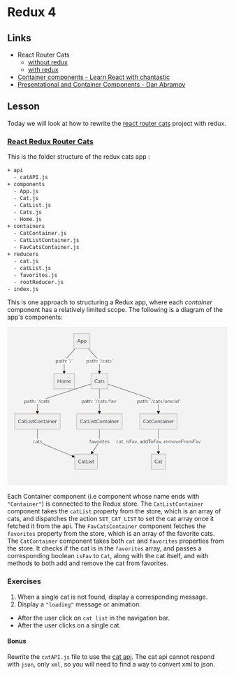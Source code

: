 # Redux 4

## Links

* React Router Cats
  * [without redux](https://codesandbox.io/s/o75qzy25r6)
  * [with redux](https://codesandbox.io/s/w607v68qzl)
* [Container components - Learn React with chantastic](https://medium.com/@learnreact/container-components-c0e67432e005)
* [Presentational and Container Components - Dan Abramov](https://medium.com/@dan_abramov/smart-and-dumb-components-7ca2f9a7c7d0)

## Lesson

Today we will look at how to rewrite the [react router cats](https://codesandbox.io/s/o75qzy25r6) project with redux.

### [React Redux Router Cats](https://codesandbox.io/s/w607v68qzl)

This is the folder structure of the redux cats app :

```text
+ api
  - catAPI.js
+ components
  - App.js
  - Cat.js
  - CatList.js
  - Cats.js
  - Home.js
+ containers
  - CatContainer.js
  - CatListContainer.js
  - FavCatsContainer.js
+ reducers
  - cat.js
  - catList.js
  - favorites.js
  - rootReducer.js
- index.js
```

This is one approach to structuring a Redux app, where each _container_ component has a relatively limited scope. The following is a diagram of the app's components:

![cats diagram](assets/redux-cats-diagram.png)

Each Container component (i.e component whose name ends with `"Container"`) is connected to the Redux store. The `CatListContainer` component takes the `catList` property from the store, which is an array of cats, and dispatches the action `SET_CAT_LIST` to set the cat array once it fetched it from the api. The `FavCatsContainer` component fetches the `favorites` property from the store, which is an array of the favorite cats. The `CatContainer` component takes both `cat` and `favorites` properties from the store. It checks if the cat is in the `favorites` array, and passes a corresponding boolean `isFav` to `Cat`, along with the cat itself, and with methods to both add and remove the cat from favorites.

### Exercises

1. When a single cat is not found, display a corresponding message.
2. Display a `"loading"` message or animation:

* After the user click on `cat list` in the navigation bar.
* After the user clicks on a single cat.

#### Bonus

Rewrite the `catAPI.js` file to use the [cat api](http://thecatapi.com/docs.html). The cat api cannot respond with `json`, only `xml`, so you will need to find a way to convert xml to json.
